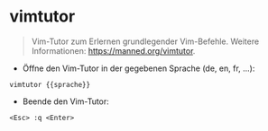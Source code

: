 # vimtutor

> Vim-Tutor zum Erlernen grundlegender Vim-Befehle.
> Weitere Informationen: <https://manned.org/vimtutor>.

- Öffne den Vim-Tutor in der gegebenen Sprache (de, en, fr, ...):

`vimtutor {{sprache}}`

- Beende den Vim-Tutor:

`<Esc> :q <Enter>`
